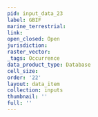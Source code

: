 ```yaml
---
pid: input_data_23
label: GBIF
marine_terrestrial: 
link: 
open_closed: Open
jurisdiction: 
raster_vector: 
_tags: Occurrence
data_product_type: Database
cell_size: 
order: '22'
layout: data_item
collection: inputs
thumbnail: ''
full: ''
---
```

